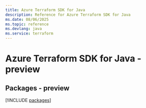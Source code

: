 ```yaml
---
title: Azure Terraform SDK for Java
description: Reference for Azure Terraform SDK for Java
ms.date: 08/06/2025
ms.topic: reference
ms.devlang: java
ms.service: terraform
---
```

# Azure Terraform SDK for Java - preview
## Packages - preview
[!INCLUDE [packages](terraform-index.md)]